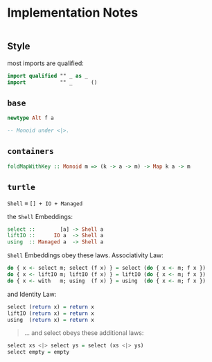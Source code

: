 # Implementation Notes

```haskell
```

## Style

most imports are qualified:

```haskell
import qualified "" _ as _
import           "" _      ()
```

## `base`

```haskell
newtype Alt f a

-- Monoid under <|>.
```

## `containers`

```haskell
foldMapWithKey :: Monoid m => (k -> a -> m) -> Map k a -> m 
```

## `turtle`

`Shell` ≡ `[] + IO + Managed`

the `Shell` Embeddings:

```haskell
select ::        [a] -> Shell a
liftIO ::      IO a  -> Shell a
using  :: Managed a  -> Shell a
```

`Shell` Embeddings obey these laws. Associativity Law:

```haskell
do { x <- select m; select (f x) } = select (do { x <- m; f x })
do { x <- liftIO m; liftIO (f x) } = liftIO (do { x <- m; f x })
do { x <- with   m; using  (f x) } = using  (do { x <- m; f x })
```

and Identity Law:

```haskell
select (return x) = return x
liftIO (return x) = return x
using  (return x) = return x
```

> ... and select obeys these additional laws:

```haskell
select xs <|> select ys = select (xs <|> ys)
select empty = empty
```

